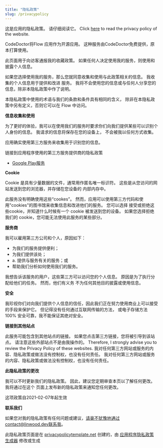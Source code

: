 ```yaml
---
title: "隐私政策"
slug: /privacypolicy
---
```


这是应用的隐私政策。 请仔细阅读它。 Click [here](https://go.linwood.dev/privacypolicy) to read the privacy policy of the website.

CodeDoctor将Flow 应用作为开源应用。 这种服务由CodeDoctor免费提供，原本打算使用。

此页面用于向访客通报我的收藏政策。 如果任何人决定使用我的服务，则使用和披露个人信息。

如果您选择使用我的服务，那么您就同意收集和使用与此政策相关的信息。 我收集的个人信息用于提供和改进 服务。 我将不会使用您的信息或与任何人分享您的信息，除非本隐私政策中作了说明。

本隐私政策中使用的术语与我们的条款和条件具有相同的含义， 除非在本隐私政策中另有定义，否则它可以在 Flow 中访问。

**信息收集和使用**

为了更好的体验，我可以在使用我们的服务时要求你们向我们提供某些可以识别个人身份的信息。 我请求的信息将保存在您的设备上， 不会被我以任何方式收集。

应用确实使用第三方服务来收集用于识别您的信息。

链接到应用程序使用的第三方服务提供商的隐私政策

* [Google Play服务](https://www.google.com/policies/privacy/)

**Cookie**

Cookie 是具有少量数据的文件，通常用作匿名唯一标识符。 这些是从您访问的网站发送到您的浏览器，并存储在您设备的 内部内存中。

此服务没有明确使用这些“cookes”。 然而，应用可以使用第三方代码和使用"cookies"的图书馆来收集信息和改进他们的服务。 您可以选择 接受或拒绝这些cookie，并知道什么时候有一个 cookie 被发送到您的设备。 如果您选择拒绝我们的 cookie，您可能无法使用此服务的某些部分。

**服务商**

我可以雇用第三方公司和个人，原因如下：

* 为我们的服务提供便利；
* 为我们提供该处；
* a. 提供与服务有关的服务；或
* 帮助我们分析如何使用我们的服务。

我想告诉该服务的用户，这些第三方可以访问您的个人信息。 原因是为了执行分配给他们的任务。 然而，他们有义务 不为任何其他目的披露或使用信息。

**安全**

我珍视你们对向我们提供个人信息的信任，因此我们正在努力使用商业上可以接受的手段来保护它。 但记得没有任何通过互联网传输的方法， 或电子存储方法100% 安全可靠，我不能保证其绝对安全。

**链接到其他站点**

此服务可能包含到其他站点的链接。 如果您点击第三方链接，您将被引导到该站点。 请注意这些外部站点不是由我操作的。 Therefore, I strongly advise you to review the Privacy Policy of these websites. 我对任何第三方网站或服务的内容、隐私政策或做法没有控制权，也没有任何责任。 我对任何第三方网站或服务的内容、隐私政策或做法没有控制权，也没有任何责任。

**此隐私政策的更改**

我可以不时更新我们的隐私政策。 因此，建议您定期审查本页以了解任何更改。 我将通过在这个 页面上发布新的隐私政策来通知您任何更改。

这项政策自2021-02-07年起生效

**联系我们**

如果您对我的隐私政策有任何问题或建议，请毫不犹豫地通过contact@linwood.dev联系我。

此隐私政策页面是在 [privacypolicytemplate.net](https://privacypolicytemplate.net) 创建的，由 [应用程序隐私政策生成器](https://app-privacy-policy-generator.nisrulz.com/) 修改或生成
